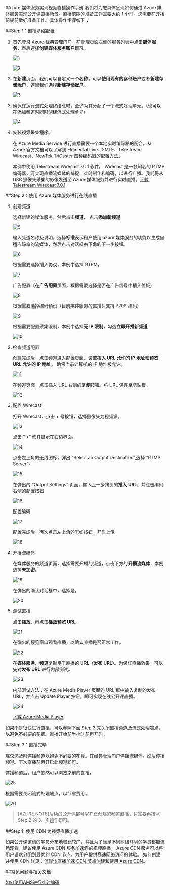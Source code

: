 <properties
	pageTitle="Azure媒体服务实现视频直播操作手册"
    description="Azure媒体服务实现视频直播操作手册"
    services=""
    documentationCenter=""
    authors=""
    manager=""
    editor=""
    tags=""/>

<tags ms.service="multiple" ms.date="" wacn.date="08/10/2016"/>

#Azure 媒体服务实现视频直播操作手册
我们将为您具体呈现如何通过 Azure 媒体服务实现公开课直播场景。直播前期的准备工作需要大约 1 小时，您需要在开播前提前做好准备工作。具体操作步骤如下：

##Step 1：直播基础配置

1. 首先登录 [Azure 经典管理门户](https://manage.windowsazure.cn/)，在管理页面左侧的服务列表中点击**媒体服务**，然后选择**创建媒体服务账户**即可。
	
	![1](./media/azure-media-services-live-streaming/1.png)

	![2](./media/azure-media-services-live-streaming/2.png)

2. 在**新建**页面，我们可以自定义一个**名称**，可以**使用现有的存储账户**或者**新建存储账户**，这里我们选择**新建存储账户**。 

	![3](./media/azure-media-services-live-streaming/3.png)

3. 确保在运行流式处理终结点时，至少为其分配了一个流式处理单元。（也可以在添加频道时同时创建流式处理单元）

	![4](./media/azure-media-services-live-streaming/4.png)

4. 安装视频采集程序。

	在 Azure Media Service 进行直播需要一个本地实时编码器的配合。从 Azure 官方文档可以了解到 Elemental Live、FMLE、Telestream Wirecast、NewTek TriCaster [四种编码器的配置方法](/documentation/articles/media-services-live-encoders-overview/)。

	本例中使用 Telestream Wirecast 7.0.1 软件。 Wirecast 是一款知名的 RTMP 编码器，可实现直播流媒体的捕捉、实时制作和编码，以进行广播。我们将从 USB 摄像头采集的影像发送至 Azure 媒体服务并进行实时直播。[下载 Telestream Wirecast 7.0.1](http://www.telestream.net/wirecast/overview.htm)

##Step 2：使用 Azure 媒体服务进行在线直播

1. 创建频道

	选择新建的媒体服务，然后点击**频道**， 点击**添加新频道**

	![5](./media/azure-media-services-live-streaming/5.png)

 
	输入频道名称及说明，选择**标准**表示租户使用 azure 媒体服务的功能以生成自适应码率的流媒体，然后点击对话框右下角的下一步按钮。

	![6](./media/azure-media-services-live-streaming/6.png)

	根据需要选择插入协议，本例中选择 RTPM。

	![7](./media/azure-media-services-live-streaming/7.png)

	广告配置（在**广告配置**页面，根据需要选择是否在广告信号中插入盖板）

	![8](./media/azure-media-services-live-streaming/8.png)

	根据需要选择编码预设（目前媒体服务的直播只支持 720P 编码）

	![9](./media/azure-media-services-live-streaming/9.png)

	根据需要配置采集限制，本例中选择**无 IP 限制**，勾选**立即开播新频道**

	![10](./media/azure-media-services-live-streaming/10.png)	

2. 检查频道配置

	创建完成后，点击频道进入配置页面，设置**插入 URL 允许的 IP 地址**和**预览 URL 允许的 IP 地址**， 确保当前计算机的 IP 地址被允许。 

	![11](./media/azure-media-services-live-streaming/11.png)
 
	在频道页面，点击插入 URL 右侧的**复制**按钮。将 URL 保存至剪贴板。

	![12](./media/azure-media-services-live-streaming/12.png)

3. 配置 Wirecast

	打开 Wirecast，点击 + 号按钮，选择摄像头为视频源。

	![13](./media/azure-media-services-live-streaming/13.png)

	点击 ”→” 使其显示在右边界面。

	![14](./media/azure-media-services-live-streaming/14.png)

	点击左上角的无线图标，弹出 “Select an Output Destination”,选择 “RTMP Server”。

	![15](./media/azure-media-services-live-streaming/15.png)

	在弹出的 “Output Settings” 页面，输入上一步拷贝的**插入 URL**，并点击编码右侧的配置按钮

	![16](./media/azure-media-services-live-streaming/16.png)

	配置编码

	![17](./media/azure-media-services-live-streaming/17.png)

	配置完成后，再次点击左上角的无线按钮，开启上传。

	![18](./media/azure-media-services-live-streaming/18.png)

4. 开播流媒体

	在媒体服务的频道页面，选择需要开播的频道，点击下方的**开播流媒体**，本例选择**未加密**。

	![19](./media/azure-media-services-live-streaming/19.png)

	在弹出的确认对话框中，选择是。

	![20](./media/azure-media-services-live-streaming/20.png)

5. 测试直播

	点击**播放**，再点击**播放预览 URL**。

	![21](./media/azure-media-services-live-streaming/21.png)

	在弹出的预览窗口观看直播，以确认直播是否正常工作。

	![22](./media/azure-media-services-live-streaming/22.png)

	在**媒体服务**、**频道**复制用于直播的 **URL（发布 URL）**。为保证直播效果，可以先对**发布 URL** 进行内部测试。

	![23](./media/azure-media-services-live-streaming/23.png)

	内部测试方法：在 Azure Media Player 页面的 URL 框中输入复制的发布 URL，并点击 Update Player 按钮。即可实现在线公开课直播。

	![24](./media/azure-media-services-live-streaming/24.png)

	[下载 Azure Media Player](http://ampdemo.azureedge.net/azuremediaplayer.html)

如果不是很快进行直播，可以参照下面 Step 3 先关闭直播频道及流式处理端点，以避免不必要的花费。直播开始前半小时前再开启。

##Step 3：直播完毕

建议您及时停播频道以避免不必要的花费。在经典管理门户停播流媒体，然后停播频道。下次直播前再开启此频道即可。

停播频道后，租户依然可以浏览之前的直播。

![25](./media/azure-media-services-live-streaming/25.png)

根据需要关闭流式处理端点，以节省费用。

![26](./media/azure-media-services-live-streaming/26.png)

>[AZURE.NOTE]后续的公开课都可以在已创建的频道直播，只需要再按照 Step 2 的 3、4 操作即可。

##Step4: 使用 CDN 为视频直播加速

如果公开课邀请的学员分布地域比较广，并且为了满足不同网络环境的学员都能流畅观看，建议使用 Azure CDN 服务加速您的视频直播， Azure CDN 服务可以将用户请求分配到最优的 CDN 节点，为用户提供高速网络访问的体验。 如何创建并使用 CDN 详见：[流媒体直播加速 CDN 节点创建](/documentation/articles/cdn-how-to-create-LiveStreaming-CDN-endpoint/)和[使用 Azure CDN](/documentation/articles/cdn-how-to-use/)。

##常见问题与相关文档

[如何使用AMS进行实时编码](/documentation/articles/media-services-portal-creating-live-encoder-enabled-channel/)

